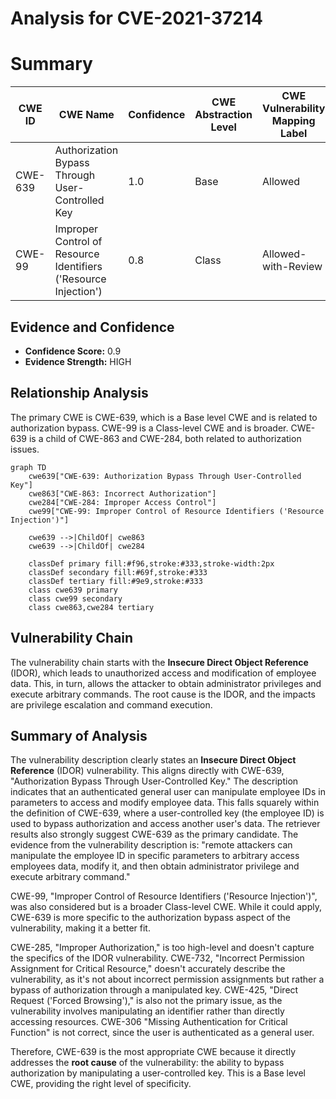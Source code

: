 # Analysis for CVE-2021-37214

# Summary
| CWE ID | CWE Name | Confidence | CWE Abstraction Level | CWE Vulnerability Mapping Label | CWE-Vulnerability Mapping Notes |
|---|---|---|---|---|---|
| CWE-639 | Authorization Bypass Through User-Controlled Key | 1.0 | Base | Allowed | Primary CWE |
| CWE-99 | Improper Control of Resource Identifiers ('Resource Injection') | 0.8 | Class | Allowed-with-Review | Secondary Candidate |

## Evidence and Confidence

*   **Confidence Score:** 0.9
*   **Evidence Strength:** HIGH

## Relationship Analysis
The primary CWE is CWE-639, which is a Base level CWE and is related to authorization bypass. CWE-99 is a Class-level CWE and is broader. CWE-639 is a child of CWE-863 and CWE-284, both related to authorization issues.

```mermaid
graph TD
    cwe639["CWE-639: Authorization Bypass Through User-Controlled Key"]
    cwe863["CWE-863: Incorrect Authorization"]
    cwe284["CWE-284: Improper Access Control"]
    cwe99["CWE-99: Improper Control of Resource Identifiers ('Resource Injection')"]

    cwe639 -->|ChildOf| cwe863
    cwe639 -->|ChildOf| cwe284
    
    classDef primary fill:#f96,stroke:#333,stroke-width:2px
    classDef secondary fill:#69f,stroke:#333
    classDef tertiary fill:#9e9,stroke:#333
    class cwe639 primary
    class cwe99 secondary
    class cwe863,cwe284 tertiary
```

## Vulnerability Chain
The vulnerability chain starts with the **Insecure Direct Object Reference** (IDOR), which leads to unauthorized access and modification of employee data. This, in turn, allows the attacker to obtain administrator privileges and execute arbitrary commands. The root cause is the IDOR, and the impacts are privilege escalation and command execution.

## Summary of Analysis
The vulnerability description clearly states an **Insecure Direct Object Reference** (IDOR) vulnerability. This aligns directly with CWE-639, "Authorization Bypass Through User-Controlled Key." The description indicates that an authenticated general user can manipulate employee IDs in parameters to access and modify employee data. This falls squarely within the definition of CWE-639, where a user-controlled key (the employee ID) is used to bypass authorization and access another user's data. The retriever results also strongly suggest CWE-639 as the primary candidate. The evidence from the vulnerability description is: "remote attackers can manipulate the employee ID in specific parameters to arbitrary access employees data, modify it, and then obtain administrator privilege and execute arbitrary command."

CWE-99, "Improper Control of Resource Identifiers ('Resource Injection')", was also considered but is a broader Class-level CWE. While it could apply, CWE-639 is more specific to the authorization bypass aspect of the vulnerability, making it a better fit.

CWE-285, "Improper Authorization," is too high-level and doesn't capture the specifics of the IDOR vulnerability. CWE-732, "Incorrect Permission Assignment for Critical Resource," doesn't accurately describe the vulnerability, as it's not about incorrect permission assignments but rather a bypass of authorization through a manipulated key. CWE-425, "Direct Request ('Forced Browsing')," is also not the primary issue, as the vulnerability involves manipulating an identifier rather than directly accessing resources. CWE-306 "Missing Authentication for Critical Function" is not correct, since the user is authenticated as a general user.

Therefore, CWE-639 is the most appropriate CWE because it directly addresses the **root cause** of the vulnerability: the ability to bypass authorization by manipulating a user-controlled key. This is a Base level CWE, providing the right level of specificity.